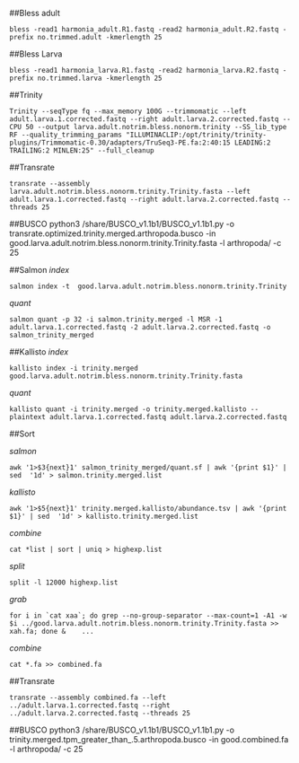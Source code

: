 ##Bless adult

	bless -read1 harmonia_adult.R1.fastq -read2 harmonia_adult.R2.fastq -prefix no.trimmed.adult -kmerlength 25

##Bless Larva

	bless -read1 harmonia_larva.R1.fastq -read2 harmonia_larva.R2.fastq -prefix no.trimmed.larva -kmerlength 25

##Trinity


	Trinity --seqType fq --max_memory 100G --trimmomatic --left adult.larva.1.corrected.fastq --right adult.larva.2.corrected.fastq --CPU 50 --output larva.adult.notrim.bless.nonorm.trinity --SS_lib_type RF --quality_trimming_params "ILLUMINACLIP:/opt/trinity/trinity-plugins/Trimmomatic-0.30/adapters/TruSeq3-PE.fa:2:40:15 LEADING:2 TRAILING:2 MINLEN:25" --full_cleanup
	
##Transrate


	transrate --assembly larva.adult.notrim.bless.nonorm.trinity.Trinity.fasta --left adult.larva.1.corrected.fastq --right adult.larva.2.corrected.fastq --threads 25	

##BUSCO
	python3 /share/BUSCO_v1.1b1/BUSCO_v1.1b1.py -o transrate.optimized.trinity.merged.arthropoda.busco -in good.larva.adult.notrim.bless.nonorm.trinity.Trinity.fasta -l arthropoda/ -c 25

##Salmon
*index*

	salmon index -t  good.larva.adult.notrim.bless.nonorm.trinity.Trinity
*quant*

	salmon quant -p 32 -i salmon.trinity.merged -l MSR -1 adult.larva.1.corrected.fastq -2 adult.larva.2.corrected.fastq -o salmon_trinity_merged	
##Kallisto
*index*

	kallisto index -i trinity.merged good.larva.adult.notrim.bless.nonorm.trinity.Trinity.fasta 

*quant*

	kallisto quant -i trinity.merged -o trinity.merged.kallisto --plaintext adult.larva.1.corrected.fastq adult.larva.2.corrected.fastq

##Sort

*salmon*

	awk '1>$3{next}1' salmon_trinity_merged/quant.sf | awk '{print $1}' | sed  '1d' > salmon.trinity.merged.list

*kallisto*
	
	awk '1>$5{next}1' trinity.merged.kallisto/abundance.tsv | awk '{print $1}' | sed  '1d' > kallisto.trinity.merged.list

*combine*

	cat *list | sort | uniq > highexp.list

*split*


	split -l 12000 highexp.list
*grab*
	
	for i in `cat xaa`; do grep --no-group-separator --max-count=1 -A1 -w $i ../good.larva.adult.notrim.bless.nonorm.trinity.Trinity.fasta >> xah.fa; done &	...

*combine*	

	cat *.fa >> combined.fa
	
##Transrate 


	transrate --assembly combined.fa --left ../adult.larva.1.corrected.fastq --right ../adult.larva.2.corrected.fastq --threads 25		

##BUSCO 
	python3 /share/BUSCO_v1.1b1/BUSCO_v1.1b1.py -o trinity.merged.tpm_greater_than_.5.arthropoda.busco -in good.combined.fa -l arthropoda/ -c 25